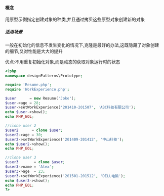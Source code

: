 #### 概念

用原型示例指定创建对象的种类,并且通过拷贝这些原型对象创建新的对象

##### 适用场景

一般在初始化的信息不发生变化的情况下,克隆是最好的办法,这既隐藏了对象创建的细节,又对性能是大大的提升

优点:不用重复初始化对象,而是动态的获取对象运行时的状态

```php
<?php
namespace designPatterns\Prototype;

require 'Resume.php';
require 'WorkExperience.php';

$user      = new Resume('Joke');
$user->age = 28;
$user->setWorkExperience('201410-201507', 'ABC科技有限公司');
echo $user->show();
echo PHP_EOL;

//clone user 2
$user2      = clone $user;
$user2->age = 30;
$user2->setWorkExperience('201409-201412', '中山科技');
echo $user2->show();
echo PHP_EOL;

//clone user 3
$user3       = clone $user;
$user3->name = 'Alex';
$user3->age  = 23;
$user3->setWorkExperience('201501-201512', 'DELL电脑');
echo $user3->show();
echo PHP_EOL;
?>
```